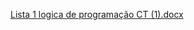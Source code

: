 [Lista 1 logica de programação CT (1).docx](https://github.com/user-attachments/files/22848946/Lista.1.logica.de.programacao.CT.1.docx)
